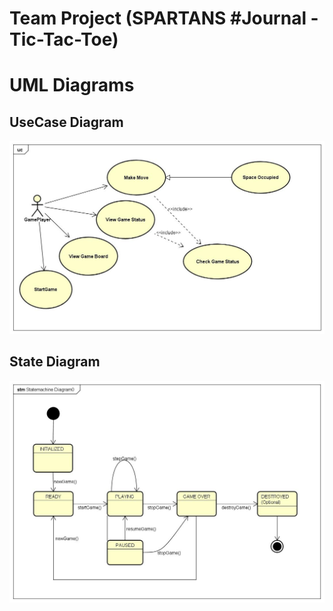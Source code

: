 # Team Project (SPARTANS #Journal - Tic-Tac-Toe)
# UML Diagrams
## UseCase Diagram
![](images/UseCaseDiagram.jpg)

## State Diagram
![](images/StatemachineDiagram.jpg)

